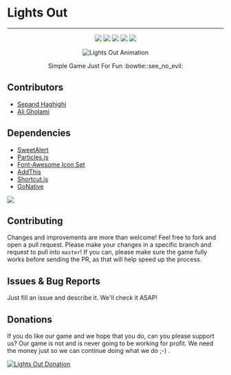 # Lights Out

----------		


<div align="center">

<a href="http://www.lightsout.ir"><img src="https://img.shields.io/badge/GAME-PLAY!-green.svg"></a>
<a href="http://www.lightsout.ir/help.html"><img src="https://img.shields.io/badge/GAME-HELP-blue.svg"></a>
<a href="http://www.lightsout.ir/donate.html"><img src="https://img.shields.io/badge/SUPPORT-DONATE-red.svg"></a>
<a href="https://saythanks.io/to/lightsout"><img src="https://img.shields.io/badge/Say%20Thanks-!-1EAEDB.svg"></a>
<a href="https://github.com/sepandhaghighi/lightsout/blob/master/LICENSE"><img src="https://img.shields.io/github/license/mashape/apistatus.svg"/></a>

</div>

<p align="center">
  <img src="http://www.lightsout.ir/images/help.gif" alt="Lights Out Animation">
</p>
<p align="center">
   Simple Game Just For Fun :bowtie::see_no_evil:
</p>

## Contributors

- [Sepand Haghighi](https://github.com/sepandhaghighi "Sepand Haghighi")
- [Ali Gholami](https://github.com/hexpheus "Ali Gholami")

## Dependencies

- [SweetAlert](https://sweetalert.js.org/ "SweetAlert")
- [Particles.js](https://github.com/VincentGarreau/particles.js/ "Particles.js")
- [Font-Awesome Icon Set](http://fontawesome.io/ "Font-Awesome Icon Set")
- [AddThis](http://www.addthis.com "AddThis")
- [Shortcut.js](http://openjs.com/scripts/events/keyboard_shortcuts/ "Shortcut.js")
- [GoNative](https://gonative.io/ "https://gonative.io/")

<a href="https://www.netlify.com">
  <img src="https://www.netlify.com/img/global/badges/netlify-color-accent.svg"/>
</a>

## Contributing

Changes and improvements are more than welcome! Feel free to fork and open a pull request. Please make your changes in a specific branch and request to pull into `master`! If you can, please make sure the game fully works before sending the PR, as that will help speed up the process.

## Issues & Bug Reports			

Just fill an issue and describe it. We'll check it ASAP!

## Donations

If you do like our game and we hope that you do, can you please support us? Our game is not and is never going to be working for profit. We need the money just so we can continue doing what we do ;-) .			


				
<a href="https://www.lightsout.ir/donate.html" target="__blank"><img src="http://www.lightsout.ir/images/Donate-Button.png" alt="Lights Out Donation"></a>

